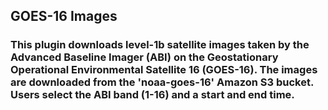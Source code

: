 ## GOES-16 Images

### This plugin downloads level-1b satellite images taken by the Advanced Baseline Imager (ABI) on the Geostationary Operational Environmental Satellite 16 (GOES-16). The images are downloaded from the 'noaa-goes-16' Amazon S3 bucket. Users select the ABI band (1-16) and a start and end time. 


